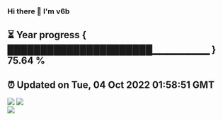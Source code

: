 ### Hi there 👋  I'm v6b  
⏳ Year progress { ██████████████████████▁▁▁▁▁▁▁▁ } 75.64 %
---
⏰ Updated on Tue, 04 Oct 2022 01:58:51 GMT
---
![](https://github-readme-stats.vercel.app/api?username=v6b&bg_color=30,e96443,904e95&title_color=fff&text_color=fff&layout=compact)
![](https://github-readme-stats.vercel.app/api/top-langs/?username=v6b&layout=compact&bg_color=30,e96443,904e95&title_color=fff&text_color=fff)  
![](https://gcore.jsdelivr.net/gh/v6b/v6b@main/assets/github-contribution-grid-snake.svg)

